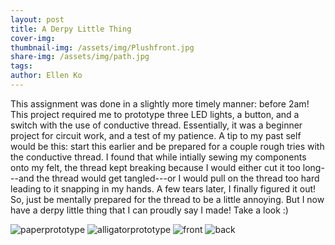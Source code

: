 ```yaml
---
layout: post
title: A Derpy Little Thing
cover-img:
thumbnail-img: /assets/img/Plushfront.jpg
share-img: /assets/img/path.jpg
tags: 
author: Ellen Ko
---
```


This assignment was done in a slightly more timely manner: before 2am! This project required me to prototype three LED lights, a button, and a switch with the use of conductive thread. Essentially, it was a beginner project for circuit work, and a test of my patience. A tip to my past self would be this: start this earlier and be prepared for a couple rough tries with the conductive thread. I found that while intially sewing my components onto my felt, the thread kept breaking because I would either cut it too long---and the thread would get tangled---or I would pull on the thread too hard leading to it snapping in my hands. A few tears later, I finally figured it out! So, just be mentally prepared for the thread to be a little annoying. But I now have a derpy little thing that I can proudly say I made! Take a look :)

![paperprototype](https://ellen-ko.github.io/assets/img/paperpro.jpg)
![alligatorprototype](https://ellen-ko.github.io/assets/img/alligator.jpg)
![front](https://ellen-ko.github.io/assets/img/Plushfront.jpg)
![back](https://ellen-ko.github.io/assets/img/Plushback.jpg)

